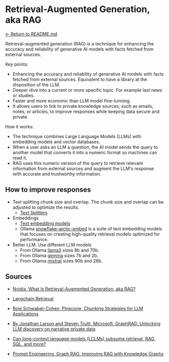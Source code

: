 # Retrieval-Augmented Generation, aka RAG
[← Return to README.md](./README.md)

Retrieval-augmented generation (RAG) is a technique for enhancing the accuracy and reliability of generative AI models with facts fetched from external sources.

Key points:

+ Enhancing the accuracy and reliability of generative AI models with facts fetched from external sources. Equivalent to have a library at the disposition of the LLM.
+ Deeper dive into a current or more specific topic. For example last news or studies.
+ Faster and more economic than LLM model fine-tunning.
+ It allows users to link to private knowledge sources, such as emails, notes, or articles, to improve responses while keeping data secure and private.

How it works:

+ The technique combines Large Language Models (LLMs) with embedding models and vector databases.
+ When a user asks an LLM a question, the AI model sends the query to another model that converts it into a numeric format so machines can read it.
+ RAG uses this numeric version of the query to retrieve relevant information from external sources and augment the LLM's response with accurate and trustworthy information.

## How to improve responses

+ Text splitting chunk size and overlap. The chunk size and overlap can be adjusted to optimize the results.
  - [Text Splitters](https://js.langchain.com/docs/modules/data_connection/document_transformers/)
+ Embeddings
  - [Text embedding models](https://js.langchain.com/docs/modules/data_connection/text_embedding/)
  - Ollama [snowflake-arctic-embed](https://ollama.com/library/snowflake-arctic-embed) is a suite of text embedding models that focuses on creating high-quality retrieval models optimized for performance.
+ Better LLM. Use different LLM models
  - From Ollama [llama3](https://ollama.com/library/llama3) sizes 8b and 70b.
  - From Ollama [gemma](https://ollama.com/library/gemma) sizes 7b and 2b.
  - From Ollama [mixtral](https://ollama.com/library/mixtral) sizes 90b and 26b.

## Sources

+ [Nvidia, What Is Retrieval-Augmented Generation, aka RAG?](https://blogs.nvidia.com/blog/what-is-retrieval-augmented-generation/)
+ [Langchain Retrieval](https://js.langchain.com/docs/modules/data_connection/)
+ [Roie Schwaber-Cohen, Pinecone, Chunking Strategies for LLM Applications](https://www.pinecone.io/learn/chunking-strategies/)
+ [By Jonathan Larson and Steven Truitt, Microsoft, GraphRAG: Unlocking LLM discovery on narrative private data](https://www.microsoft.com/en-us/research/blog/graphrag-unlocking-llm-discovery-on-narrative-private-data/)

+ [Can long-context language models (LCLMs) subsume retrieval, RAG, SQL, and more?](https://x.com/GoogleDeepMind/status/1804182063425208554?cxt=HBwW1IO6ieOB34kyAAAA&cn=ZmxleGlibGVfcmVjcw%3D%3D&refsrc=email)

+ [Prompt Engineering, Graph RAG: Improving RAG with Knowledge Graphs](https://www.youtube.com/watch?v=vX3A96_F3FU)

